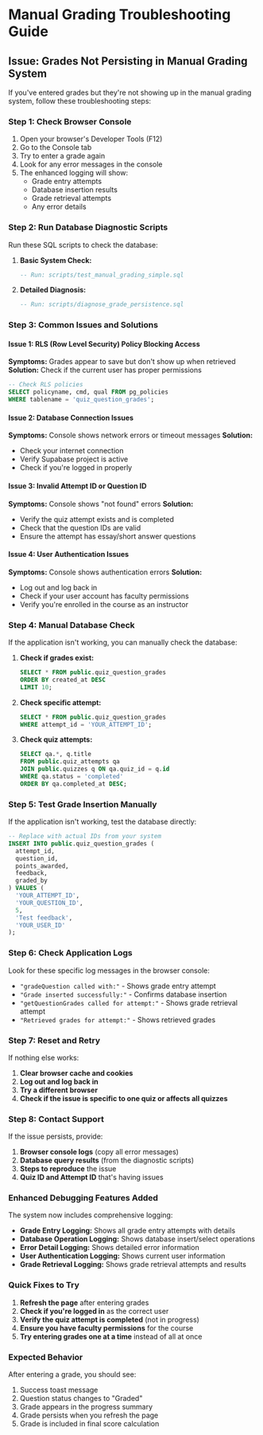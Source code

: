 # Manual Grading Troubleshooting Guide

## Issue: Grades Not Persisting in Manual Grading System

If you've entered grades but they're not showing up in the manual grading system, follow these troubleshooting steps:

### Step 1: Check Browser Console
1. Open your browser's Developer Tools (F12)
2. Go to the Console tab
3. Try to enter a grade again
4. Look for any error messages in the console
5. The enhanced logging will show:
   - Grade entry attempts
   - Database insertion results
   - Grade retrieval attempts
   - Any error details

### Step 2: Run Database Diagnostic Scripts
Run these SQL scripts to check the database:

1. **Basic System Check:**
   ```sql
   -- Run: scripts/test_manual_grading_simple.sql
   ```

2. **Detailed Diagnosis:**
   ```sql
   -- Run: scripts/diagnose_grade_persistence.sql
   ```

### Step 3: Common Issues and Solutions

#### Issue 1: RLS (Row Level Security) Policy Blocking Access
**Symptoms:** Grades appear to save but don't show up when retrieved
**Solution:** Check if the current user has proper permissions
```sql
-- Check RLS policies
SELECT policyname, cmd, qual FROM pg_policies 
WHERE tablename = 'quiz_question_grades';
```

#### Issue 2: Database Connection Issues
**Symptoms:** Console shows network errors or timeout messages
**Solution:** 
- Check your internet connection
- Verify Supabase project is active
- Check if you're logged in properly

#### Issue 3: Invalid Attempt ID or Question ID
**Symptoms:** Console shows "not found" errors
**Solution:**
- Verify the quiz attempt exists and is completed
- Check that the question IDs are valid
- Ensure the attempt has essay/short answer questions

#### Issue 4: User Authentication Issues
**Symptoms:** Console shows authentication errors
**Solution:**
- Log out and log back in
- Check if your user account has faculty permissions
- Verify you're enrolled in the course as an instructor

### Step 4: Manual Database Check
If the application isn't working, you can manually check the database:

1. **Check if grades exist:**
   ```sql
   SELECT * FROM public.quiz_question_grades 
   ORDER BY created_at DESC 
   LIMIT 10;
   ```

2. **Check specific attempt:**
   ```sql
   SELECT * FROM public.quiz_question_grades 
   WHERE attempt_id = 'YOUR_ATTEMPT_ID';
   ```

3. **Check quiz attempts:**
   ```sql
   SELECT qa.*, q.title 
   FROM public.quiz_attempts qa
   JOIN public.quizzes q ON qa.quiz_id = q.id
   WHERE qa.status = 'completed'
   ORDER BY qa.completed_at DESC;
   ```

### Step 5: Test Grade Insertion Manually
If the application isn't working, test the database directly:

```sql
-- Replace with actual IDs from your system
INSERT INTO public.quiz_question_grades (
  attempt_id,
  question_id,
  points_awarded,
  feedback,
  graded_by
) VALUES (
  'YOUR_ATTEMPT_ID',
  'YOUR_QUESTION_ID',
  5,
  'Test feedback',
  'YOUR_USER_ID'
);
```

### Step 6: Check Application Logs
Look for these specific log messages in the browser console:

- `"gradeQuestion called with:"` - Shows grade entry attempt
- `"Grade inserted successfully:"` - Confirms database insertion
- `"getQuestionGrades called for attempt:"` - Shows grade retrieval attempt
- `"Retrieved grades for attempt:"` - Shows retrieved grades

### Step 7: Reset and Retry
If nothing else works:

1. **Clear browser cache and cookies**
2. **Log out and log back in**
3. **Try a different browser**
4. **Check if the issue is specific to one quiz or affects all quizzes**

### Step 8: Contact Support
If the issue persists, provide:

1. **Browser console logs** (copy all error messages)
2. **Database query results** (from the diagnostic scripts)
3. **Steps to reproduce** the issue
4. **Quiz ID and Attempt ID** that's having issues

### Enhanced Debugging Features Added

The system now includes comprehensive logging:

- **Grade Entry Logging:** Shows all grade entry attempts with details
- **Database Operation Logging:** Shows database insert/select operations
- **Error Detail Logging:** Shows detailed error information
- **User Authentication Logging:** Shows current user information
- **Grade Retrieval Logging:** Shows grade retrieval attempts and results

### Quick Fixes to Try

1. **Refresh the page** after entering grades
2. **Check if you're logged in** as the correct user
3. **Verify the quiz attempt is completed** (not in progress)
4. **Ensure you have faculty permissions** for the course
5. **Try entering grades one at a time** instead of all at once

### Expected Behavior

After entering a grade, you should see:
1. Success toast message
2. Question status changes to "Graded"
3. Grade appears in the progress summary
4. Grade persists when you refresh the page
5. Grade is included in final score calculation
























